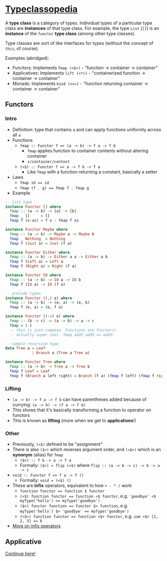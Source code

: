 # [Typeclassopedia](https://wiki.haskell.org/Typeclassopedia)

A **type class** is a category of types. Individual types of a particular type class are **instances** of that type class. For example, the type `List` (`[]`) is an **instance** of the `functor` **type class** (among other type classes).

Type classes are sort of like interfaces for types (without the concept of `this`, of course).

Examples (abridged):
* Functors: Implements `fmap (<$>)` - "function -> container -> container"
* Applicatives: Implements `lift (<*>)` - "containerized function -> container -> container"
* Monads: Implements `bind (>>=)` - "function returning container -> container -> container"

## Functors

### Intro

* Definition: type that contains `a` and can apply functions uniformly across all `a`
* Functions
  * `fmap :: Functor f => (a -> b) -> f a -> f b`
    * `fmap` applies function to container contents without altering container
    * `s/container/context`
  * `(<$) :: Functor f => a -> f b -> f a`
    * Like `fmap` with a function returning a constant, basically a setter
* Laws
  * `fmap id == id`
  * `fmap (f . g) == fmap f . fmap g`
* Example

```haskell
-- list type
instance Functor [] where
  fmap :: (a -> b) -> [a] -> [b]
  fmap _ []     = []
  fmap f (x:xs) = f x : fmap f xs

instance Functor Maybe where
  fmap :: (a -> b) -> Maybe a -> Maybe b
  fmap _ Nothing  = Nothing
  fmap f (Just a) = Just (f a)

instance Functor Either where
  fmap :: (a -> b) -> Either a a -> Either a b
  fmap f (Left a) = Left a
  fmap f (Right a) = Right (f a)

instance Functor IO where
  fmap :: (a -> b) -> IO a -> IO b
  fmap f (IO a) -> IO (f a)

-- prelude types
instance Functor ((,) e) where
  fmap :: (a -> b) -> (e, a) -> (e, b)
  fmap f (e, a) = (e, f a)

instance Functor ((->) e) where
  fmap :: (b -> c) -> (a -> b) -> a -> c
  fmap = (.)
  -- this is just compose. Functions are functors!
  -- actually super cool. fmap add2 add3 == add5!

-- sample recursive type
data Tree a = Leaf
            | Branch a (Tree a Tree a)

instance Functor Tree where
  fmap :: (a -> b) -> Tree a -> Tree b
  fmap f Leaf = Leaf
  fmap f (Branch a left right) = Branch (f a) (fmap f left) (fmap f right)
```

### Lifting

* `(a -> b) -> f a -> f b` can have parentheses added because of currying: `(a -> b) -> (f a -> f b)`
* This shows that it's basically transforming a function to operator on functors
* This is known as **lifting** (more when we get to **applicatives**!)

### Other

* Previously, `(<$)` defined to be "assignment"
* There is also `($>)` which reverses argument order, and `(<$>)` which is an **synonym** (alias) for `fmap`
  * `($>) :: f b -> a -> f a`
  * Formally: `($>) = flip (<$)` where `flip :: (a -> b -> c) -> b -> a -> c`
* `void :: Functor f => f a -> f ()`
  * Formally: `void = (<$) ()`
* These are **infix** operators, equivalent to how `+ - * /` work
  * `function functor == function $ functor`
  * `(<$) function functor == function <$ functor`, e.g. `'goodbye' <$ myType('hello') == myType('goodbye')`
  * `($>) functor function == functor $> function`, e.g. `myType('hello') $> 'goodbye' == myType('goodbye')`
  * `(<$>) function functor == function <$> functor`, e.g. `sum <$> [1, 2, 3] == 6`
* [More on infix operators](https://haskell-lang.org/tutorial/operators)

## Applicative

[Continue here!](https://wiki.haskell.org/Typeclassopedia#Applicative)